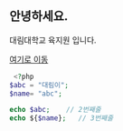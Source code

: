 ## 안녕하세요.
대림대학교 육지원 입니다.

<a href = "abc">여기로 이동</a>

```php
 <?php
$abc = "대림이";
$name= "abc";

echo $abc;    // 2번째줄  
echo ${$name};   // 3번째줄
```

